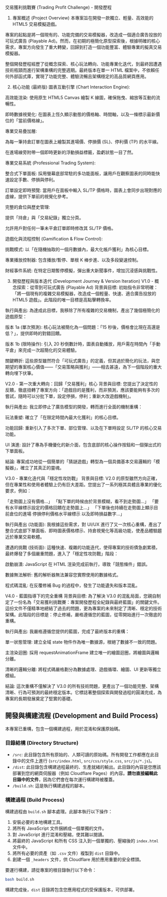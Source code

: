 交易獲利挑戰賽 (Trading Profit Challenge) - 開發歷程
1. 專案概述 (Project Overview)
本專案旨在開發一款獨立、輕量、高效能的 HTML5 交易模擬遊戲。

專案的起點是將一個現有的、功能完備的交易模擬器，改造成一個適合廣告投放的可玩式廣告 (Playable Ad)。然而，在初期的極簡化原型探索後，根據明確的核心需求，專案方向發生了重大轉變，回歸到打造一個功能豐富、體驗專業的擬真交易模擬器。

整個開發歷程經歷了從概念探索、核心玩法轉向、功能專業化迭代，到最終因遭遇技術瓶頸而進行架構重構的完整週期。最終版本在單一 HTML 檔案中，不依賴任何外部函式庫，實現了功能完整、體驗流暢且架構穩定的高品質網頁應用。

2. 核心功能 (最終版)
圖表互動引擎 (Chart Interaction Engine):

高效能渲染: 使用原生 HTML5 Canvas 繪製 K 線圖，確保拖曳、縮放等互動的流暢性。

即時數據視覺化: 在圖表上恆久顯示動態的價格軸、時間軸，以及一條標示最新價位的「當前價格線」。

專業交易疊加層:

為每一筆持倉訂單在圖表上繪製其進場價、停損價 (SL)、停利價 (TP) 的水平線。

在進場線旁附帶一個即時更新的浮動損益標籤，盈虧狀態一目了然。

專業交易系統 (Professional Trading System):

整合式下單面板: 採用螢幕底部常駐的多功能面板，讓用戶在觀察圖表的同時能快速設定手數、停損與停利。

訂單設定即時預覽: 當用戶在面板中輸入 SL/TP 價格時，圖表上會同步出現對應的虛線，提供下單前的視覺化參考。

完整的倉位與歷史管理:

提供「持倉」與「交易紀錄」獨立分頁。

允許用戶對任何一筆未平倉訂單即時修改其 SL/TP 價格。

遊戲化與流程控制 (Gamification & Flow Control):

挑戰模式: 以「在隨機抽取的一個月數據內，最大化帳戶獲利」為核心目標。

專業播放控制器: 包含播放/暫停、單根 K 棒步進、以及多段變速控制。

財經事件系統: 在特定日期暫停模擬，彈出重大新聞事件，增加沉浸感與挑戰性。

3. 開發歷程與版本迭代 (Development Journey & Version Iteration)
V1.0 - 概念探索：從零到可玩式廣告 (Playable Ad)
背景與目標: 初始指令非常明確：「將一個現有的複雜交易模擬器，改造成一個輕量、快速、適合廣告投放的 HTML5 遊戲」。此階段的唯一目標是高點擊轉換率。

執行與產出: 為達成此目標，我移除了所有複雜的交易機制，產出了幾個極簡化的遊戲原型：

版本 1a (單次預測): 核心玩法被簡化為一個問題：「15 秒後，價格會比現在高還是低？」，提供即時的對錯回饋。

版本 1b (限時操作): 引入 20 秒倒數計時，圖表自動播放，用戶需在時間內「手動平倉」來完成一次超簡化的交易體驗。

關鍵轉折: 這些原型雖然符合「可玩式廣告」的定義，但其過於簡化的玩法，與您期望的專案核心價值——「交易策略與獲利」——相去甚遠，為下一個階段的重大轉向埋下伏筆。

V2.0 - 第一次重大轉向：回歸「交易獲利」核心
背景與目標: 您提出了決定性的反饋，徹底扭轉了專案方向：「遊戲目的是獲利，而非預測，應該要能夠有多次的嘗試，隨時可以分批下單，設定停損，停利；重新大改遊戲機制」。

執行與產出: 我立即停止了廣告模型的開發，轉而進行全面的機制重構：

玩法重塑: 確立了「在限定時間內最大化獲利」的核心目標。

功能回歸: 重新引入了多次下單、部位管理、以及在下單時設定 SL/TP 的核心交易功能。

UI 演進: 設計了專為手機優化的新介面，包含底部的核心操作按鈕和一個彈出式的下單面板。

結論: 專案成功地從一個簡單的「猜謎遊戲」轉型為一個具備基本交易邏輯的「模擬器」，確立了其真正的靈魂。

V3.0 - 專業化迭代與「穩定性攻防戰」
背景與目標: V2.0 的原型雖然方向正確，但在專業性和使用者體驗上仍有巨大差距。您提出了一系列極其具體且專業的優化要求，例如：

「走勢圖上沒有價格...」
「點下單的時候由於背景模糊，看不到走勢圖...」
「要有水平線標示設定的價格回饋在走勢圖上...」
「下單後也持續在走勢圖上顯示目前倉位的進場 停損停利價格水平線標示 以及即時損益數字...」

執行與產出 (功能面): 我根據這些需求，對 UI/UX 進行了又一次核心重構，產出了整合式底部下單面板、即時圖表價格標示、持倉視覺化等高級功能，使產品體驗趨近於專業交易軟體。

遭遇的挑戰 (技術面): 這種快速、複雜的功能迭代，使得專案的技術債急劇累積，最終爆發了多個嚴重問題，進入了「穩定性攻防戰」階段：

啟動崩潰: JavaScript 在 HTML 渲染完成前執行，導致「競態條件」錯誤。

數據無法解析: 舊的解析器無法兼容您實際使用的數據格式。

程式碼混亂: 在反覆修補 Bug 的過程中，發生了功能遺失和版本混亂。

V4.0 - 藍圖指導下的完全重構
背景與目標: 為了解決 V3.0 的混亂局面，您親自制定了一份名為「交易獲利挑戰賽：專案開發歷程全紀錄與最終藍圖」的關鍵文件。這份文件不僅精準地總結了過去的問題，更為專案的未來制定了清晰、穩定的技術架構。此階段的目標是：停止修補，嚴格遵循您的藍圖，從零開始進行一次徹底的重構。

執行與產出: 我嚴格遵循您提供的藍圖，完成了最終版本的重構：

單一狀態管理: 建立全域 state 物件作為唯一數據源，根絕了數據不一致的問題。

主渲染迴圈: 採用 requestAnimationFrame 建立唯一的繪圖迴圈，將繪圖與邏輯分離。

清晰的邏輯分離: 將程式碼嚴格劃分為數據處理、遊戲循環、繪圖、UI 更新等獨立模組。

結論: 這次重構不僅解決了 V3.0 的所有技術問題，更產出了一個功能完整、架構清晰、行為可預測的最終穩定版本。它標誌著整個探索與開發過程的圓滿完成，為專案的長期發展奠定了堅實的基礎。

## 開發與構建流程 (Development and Build Process)

本專案已重構，包含一個構建過程，用於混淆和保護原始碼。

### 目錄結構 (Directory Structure)

*   `/src`: 此目錄包含所有原始的、人類可讀的原始碼。所有開發工作都應在此目錄中的文件上進行 (`src/index.html`, `src/css/style.css`, `src/js/*.js`)。
*   `/dist`: 此目錄包含構建過程最終的、生產就緒的輸出。此目錄的內容是您應該部署到您的網頁伺服器（例如 Cloudflare Pages）的內容。**請勿直接編輯此目錄中的文件**，因為它們會在每次運行構建時被覆蓋。
*   `/build.sh`: 這是執行構建過程的腳本。

### 構建過程 (Build Process)

構建過程由 `build.sh` 腳本處理。此腳本執行以下操作：
1.  安裝必要的本地構建工具。
2.  將所有 JavaScript 文件捆綁成一個單獨的文件。
3.  對 JavaScript 進行混淆和壓縮，使其難以閱讀。
4.  將最終的 JavaScript 和所有 CSS 注入到一個單獨的、壓縮後的 `index.html` 文件中。
5.  將所有必要的資產（如 `.csv` 文件）複製到 `dist` 目錄中。
6.  創建一個 `_headers` 文件，供 Cloudflare 用於應用重要的安全標頭。

要運行構建，請從專案的根目錄執行以下命令：

```bash
bash build.sh
```

構建完成後，`dist` 目錄將包含您應用程式的受保護版本，可供部署。
